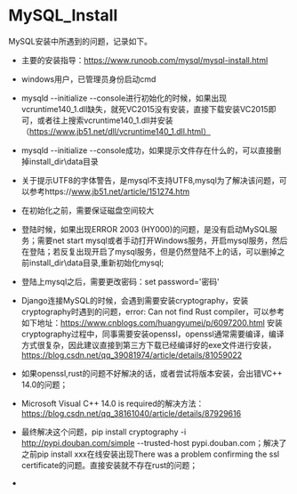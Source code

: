 # MySQL_Install

MySQL安装中所遇到的问题，记录如下。
* 主要的安装指导：https://www.runoob.com/mysql/mysql-install.html
* windows用户，已管理员身份启动cmd
* mysqld --initialize --console进行初始化的时候，如果出现vcruntime140_1.dll缺失，就死VC2015没有安装，直接下载安装VC2015即可，或者往上搜索vcruntime140_1.dll并安装（https://www.jb51.net/dll/vcruntime140_1.dll.html）
* mysqld --initialize --console成功，如果提示文件存在什么的，可以直接删掉install_dir\data目录
* 关于提示UTF8的字体警告，是mysql不支持UTF8,mysql为了解决该问题，可以参考https://www.jb51.net/article/151274.htm
* 在初始化之前，需要保证磁盘空间较大
* 登陆时候，如果出现ERROR 2003 (HY000)的问题，是没有启动MySQL服务；需要net start mysql或者手动打开Windows服务，开启mysql服务，然后在登陆；若反复出现开启了mysql服务，但是仍然登陆不上的话，可以删掉之前install_dir\data目录,重新初始化mysql;
* 登陆上mysql之后，需要更改密码：set password='密码'

* Django连接MySQL的时候，会遇到需要安装cryptography，安装cryptography时遇到的问题，error: Can not find Rust compiler，可以参考如下地址：https://www.cnblogs.com/huangyumei/p/6097200.html
安装cryptography过程中，同事需要安装openssl，openssl通常需要编译，编译方式很复杂，因此建议直接到第三方下载已经编译好的exe文件进行安装，https://blog.csdn.net/qq_39081974/article/details/81059022
* 如果openssl,rust的问题不好解决的话，或者尝试将版本安装，会出错VC++ 14.0的问题；
* Microsoft Visual C++ 14.0 is required的解决方法：https://blog.csdn.net/qq_38161040/article/details/87929616
* 最终解决这个问题，pip install cryptography -i http://pypi.douban.com/simple --trusted-host pypi.douban.com；解决了之前pip install xxx在线安装出现There was a problem confirming the ssl certificate的问题。直接安装就不存在rust的问题；
*
